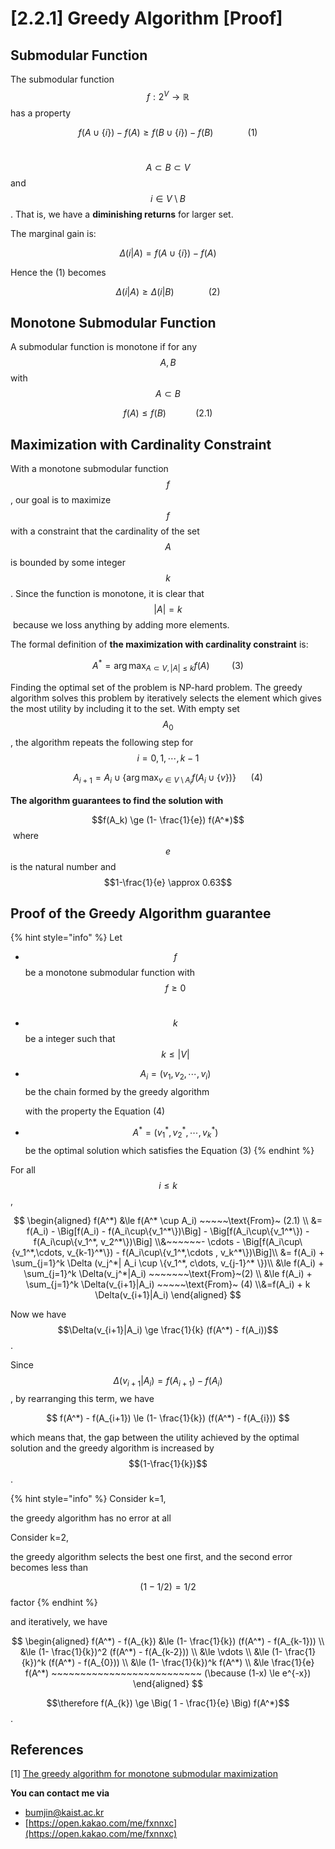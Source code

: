 # \[2.2.1] Greedy Algorithm \[Proof]

## Submodular Function

The submodular function $$f:2^V \rightarrow \mathbb{R}$$ has a property

$$
f(A\cup \{i\} ) - f(A) \ge f(B\cup \{i\} ) - f(B) ~~~~~~~~~~~~~~(1)
$$

\
$$A\subset B \subset V$$and  $$i\in V\setminus B$$. That is, we have a **diminishing returns** for larger set.

The marginal gain is:

$$
\Delta (i|A) = f(A\cup \{i\} ) - f(A)
$$

​Hence the (1) becomes

$$
\Delta (i|A) \ge \Delta (i|B) ~~~~~~~~~~~~~~(2)
$$

## Monotone Submodular Function

A submodular function is monotone if for any $$A,B$$ with $$A\subset B$$

$$
f(A) \le f(B)~~~~~~~~~~~~(2.1)
$$

## Maximization with Cardinality Constraint

With a monotone submodular function $$f$$, our goal is to maximize $$f$$with a constraint that the cardinality of the set $$A$$ is bounded by some integer $$k$$. Since the function is monotone, it is clear that $$|A|=k$$​ because we loss anything by adding more elements.

The formal definition of **the maximization with cardinality constraint** is:

$$
A^* = \arg\max_{A\subset V, |A|\le k} f(A) ~~~~~~~~~ (3)
$$

Finding the optimal set of the problem is NP-hard problem. The greedy algorithm solves this problem by iteratively selects the element which gives the most utility by including it to the set. With empty set $$A_0$$, the algorithm repeats the following step for $$i=0,1,\cdots, k-1$$

$$
A_{i+1} = A_i \cup \{ \arg\max_{v\in V\setminus A_i} f(A_i\cup \{v\}) \} ~~~~~~ (4)
$$

**The algorithm guarantees to find the solution with**

$$f(A_k) \ge (1- \frac{1}{e}) f(A^*)$$​ where $$e$$ is the natural number and $$1-\frac{1}{e} \approx 0.63$$

## Proof of the Greedy Algorithm guarantee

{% hint style="info" %}
Let

* $$f$$ be a monotone submodular function with $$f\ge0$$​
* $$k$$ be a integer such that $$k\le |V|$$
*   $$A_i = (v_1, v_2, \cdots, v_i)$$ be the chain formed by the greedy algorithm&#x20;

    with the property the Equation (4)
* $$A^* =(v_1^*, v_2^*, \cdots, v_k^*)$$ be the optimal solution which satisfies the Equation (3)
{% endhint %}

For all $$i\le k$$,

$$
\begin{aligned} f(A^*) &\le f(A^* \cup A_i) ~~~~~\text{From}~ (2.1) \\ &= f(A_i) - \Big[f(A_i) - f(A_i\cup\{v_1^*\})\Big] - \Big[f(A_i\cup\{v_1^*\}) - f(A_i\cup\{v_1^*, v_2^*\})\Big] \\&~~~~~~- \cdots - \Big[f(A_i\cup\{v_1^*,\cdots, v_{k-1}^*\}) - f(A_i\cup\{v_1^*,\cdots , v_k^*\})\Big]\\ &= f(A_i) + \sum_{j=1}^k \Delta (v_j^*| A_i \cup \{v_1^*, c\dots, v_{j-1}^* \})\\ &\le f(A_i) + \sum_{j=1}^k \Delta(v_j^*|A_i) ~~~~~~~\text{From}~(2) \\ &\le f(A_i) + \sum_{j=1}^k \Delta(v_{i+1}|A_i) ~~~~~\text{From}~ (4) \\&=f(A_i) + k \Delta(v_{i+1}|A_i) \end{aligned}
$$

Now we have $$\Delta(v_{i+1}|A_i) \ge \frac{1}{k} (f(A^*) - f(A_i))$$​.

Since $$\Delta(v_{i+1}|A_i) = f(A_{i+1})- f(A_i)$$, by rearranging this term, we have

$$
f(A^*) - f(A_{i+1}) \le (1- \frac{1}{k}) (f(A^*) - f(A_{i}))
$$

which means that, the gap between the utility achieved by the optimal solution and the greedy algorithm is increased by  $$(1-\frac{1}{k})$$​.&#x20;

{% hint style="info" %}
Consider k=1,&#x20;

the greedy algorithm has no error at all

Consider k=2,&#x20;

the greedy algorithm selects the best one first, and the second error becomes less than &#x20;

$$(1-1/2) = 1/2$$ factor
{% endhint %}

and iteratively, we have

$$
\begin{aligned}
f(A^*) - f(A_{k}) &\le (1- \frac{1}{k}) (f(A^*) - f(A_{k-1})) \\
&\le (1- \frac{1}{k})^2 (f(A^*) - f(A_{k-2}))  \\
&\le \vdots \\
&\le (1- \frac{1}{k})^k (f(A^*) - f(A_{0})) \\
&\le (1- \frac{1}{k})^k f(A^*) \\
&\le  \frac{1}{e} f(A^*) ~~~~~~~~~~~~~~~~~~~~~~~~~~ (\because (1-x) \le 
e^{-x}) \end{aligned}
$$


$$\therefore f(A_{k}) \ge \Big( 1 - \frac{1}{e} \Big) f(A^*)$$​.

## References

\[1] [The greedy algorithm for monotone submodular maximization](https://homes.cs.washington.edu/\~marcotcr/blog/greedy-submodular/)



**You can contact me via**

* bumjin@kaist.ac.kr&#x20;
* [https://open.kakao.com/me/fxnnxc](https://open.kakao.com/me/fxnnxc)



